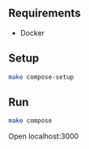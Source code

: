 ## Requirements

* Docker

## Setup

```sh
make compose-setup
```

## Run

```sh
make compose
```

Open localhost:3000
